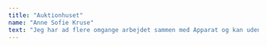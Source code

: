 ```yaml
---
title: "Auktionhuset"
name: "Anne Sofie Kruse"
text: "Jeg har ad flere omgange arbejdet sammen med Apparat og kan uden forbehold anbefale firmaet. De leverer altid som aftalt."
---
```



